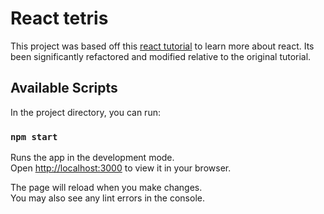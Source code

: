 # React tetris

This project was based off this [react tutorial](https://github.com/weibenfalk/react-tetris-starter-files) to learn more about react. Its been significantly refactored and modified relative to the original tutorial.

## Available Scripts

In the project directory, you can run:

### `npm start`

Runs the app in the development mode.\
Open [http://localhost:3000](http://localhost:3000) to view it in your browser.

The page will reload when you make changes.\
You may also see any lint errors in the console.
